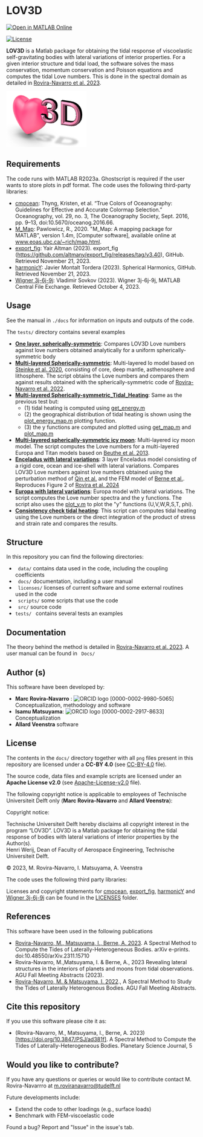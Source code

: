 # LOV3D

[![Open in MATLAB Online](https://www.mathworks.com/images/responsive/global/open-in-matlab-online.svg)](https://matlab.mathworks.com/open/github/v1?repo=mroviranavarro/LOV3D_multi)

[![License](https://img.shields.io/badge/License-Apache%202.0-blue.svg)](https://opensource.org/licenses/Apache-2.0)


**LOV3D** is a Matlab package for obtaining the tidal response of viscoelastic self-gravitating bodies with lateral variations of interior properties. For a given interior structure and tidal load, the software solves the mass conservation, momentum conservation and Poisson equations and computes the tidal Love numbers. This is done in the spectral domain as detailed in [Rovira-Navarro et al. 2023](https://arxiv.org/abs/2311.15710).

![logo](./docs/logo.png)


## Requirements

The code runs with MATLAB R2023a. 
Ghostscript is required if the user wants to store plots in pdf format.
The code uses the following third-party libraries: 

- [cmocean](https://github.com/chadagreene/cmocean): Thyng, Kristen, et al. “True Colors of Oceanography: Guidelines for Effective and Accurate Colormap Selection.” Oceanography, vol. 29, no. 3, The Oceanography Society, Sept. 2016, pp. 9–13, doi:10.5670/oceanog.2016.66.  
- [M_Map](www.eoas.ubc.ca/~rich/map.html): Pawlowicz, R., 2020. "M_Map: A mapping package for MATLAB", version 1.4m, [Computer software], available online at www.eoas.ubc.ca/~rich/map.html.  
- [export_fig](https://github.com/altmany/export_fig/releases/tag/v3.40): Yair Altman (2023). export_fig (https://github.com/altmany/export_fig/releases/tag/v3.40), GitHub. Retrieved November 21, 2023.  
- [harmonicY](https://www.mathworks.com/matlabcentral/fileexchange/74069-wigner-3j-6j-9j): Javier Montalt Tordera (2023). Spherical Harmonics, GitHub. Retrieved November 21, 2023. 
- [Wigner 3j-6j-9j](https://www.mathworks.com/matlabcentral/fileexchange/74069-wigner-3j-6j-9j): Vladimir Sovkov (2023). Wigner 3j-6j-9j, MATLAB Central File Exchange. Retrieved October 4, 2023.  


## Usage

See the manual in `./docs` for information on inputs and outputs of the code.

The `tests/` directory contains several examples

- [**One layer, spherically-symmetric**](./tests/Test_One_Layer_Spherically_Symmetric.mlx): Compares LOV3D Love numbers against love numbers obtained analytically for a uniform spherically-symmetric body
- [**Multi-layered Spherically-symmetric**](./tests/Test_Io_Multi_Layer_Spherically_Symmetric.mlx): Multi-layered Io model based on [Steinke et al. 2020](https://doi.org/10.1016/j.icarus.2019.05.001), consisting of core, deep mantle, asthenosphere and lithosphere. The script obtains the Love numbers and compares them against results obtained with the spherically-symmetric code of  [Rovira-Navarro et al. 2022](https://doi.org/10.1029/2021JE007117). 
- [**Multi-layered Spherically-symmetric_Tidal_Heating**](./tests/Test_Io_Multi_Layer_Spherically_Symmetric_Tidal_Heating.mlx): Same as the previous test but:
	- (1) tidal heating is computed using  [get_energy.m](./src/get_energy.m)
	- (2) the geographical distribution of tidal heating is shown using the [plot_energy_map.m](./src/Plot_Tools/plot_energy_map.m) plotting function. 
	- (3) the y functions are computed and plotted using [get_map.m](../src/get_map.m) and [plot_map.m](./src/Plot_Tools/plot_map.m) 
- [**Multi-layered spherically-symmetric icy moon**](./tests/Test_Europa_Titan_Spherically_Symmetric.mlx): Multi-layered icy moon model. The script computes the Love numbers for a multi-layered Europa and Titan models based on [Beuthe et al. 2013](https://www.sciencedirect.com/science/article/pii/S0019103512004745?casa_token=xg0XfpmaHT4AAAAA:Qau6ppdURvhX_Vgm_NiDZVwEtERNnqcosVviHYGaLIHJLBugG7ZgBEnHNPG921Qc5SZAktQ6kw). 
- [**Enceladus with lateral variations**](./tests/Test_Enceladus_Two_Layers_Lateral_Variations.mlx): 3 layer Enceladus model consisting of a rigid core, ocean and ice-shell with lateral variations. Compares LOV3D Love numbers against love numbers obtained using the perturbation method of [Qin et al.](https://doi.org/10.1093/gji/ggu279) and the FEM model of [Berne et al.](https://doi.org/10.1029/2023GL106656). Reproduces Figure 2 of [Rovira et al. 2024](https://doi.org/10.48550/arXiv.2311.15710)
- [**Europa with lateral variations**](./tests/Test_Europa_Lateral_Variations.mlx): Europa model with lateral variations. The script computes the Love number spectra and the y functions. The script also uses the [plot_y.m](./src/Plot_Tools/plot_y.m) to plot the "y" functions (U,V,W,R,S,T, phi). 
- [**Consistency check tidal heating**](Consistency_test_Energy.m): This script can computes tidal heating using the Love numbers or the direct integration of the product of stress and strain rate and compares the results.  



## Structure 

In this repository you can find the following directories: 


- ` data/` contains data used in the code, including the coupling coefficients 
- ` docs/` documentation, including a user manual 
- ` licenses/` licenses of current software and some external routines used in the code 
- ` scripts/` some scripts that use the code 
- ` src/` source code 
- `tests/ ` contains several tests an examples 


## Documentation 

The theory behind the method is detailed in [Rovira-Navarro et al. 2023](https://arxiv.org/abs/2311.15710). A user manual can be found in ` Docs/`


## Author (s)

This software have been developed by: 

- **Marc Rovira-Navarro** :  ![ORCID logo](https://info.orcid.org/wp-content/uploads/2019/11/orcid_16x16.png) [0000-0002-9980-5065] Conceptualization, methodology and software  
- **Isamu Matsuyama**: ![ORCID logo](https://info.orcid.org/wp-content/uploads/2019/11/orcid_16x16.png) [0000-0002-2917-8633] Conceptualization   
- **Allard Veenstra** software   


## License

The contents in the `docs/` directory together with all `png` files present in this repository are licensed under a **CC-BY 4.0** (see [CC-BY-4.0](LICENSES/CC-BY-4.0.txt) file). 

The source code, data files and example scripts are licensed under an **Apache License v2.0** (see [Apache-License-v2.0](LICENSES/Apache-License-v2.0.txt) file).

The following copyright notice is applicable to employees of Technische Universiteit Delft only (**Marc Rovira-Navarro** and **Allard Veenstra**):  

Copyright notice:

Technische Universiteit Delft hereby disclaims all copyright interest in the program “LOV3D”. LOV3D is a  Matlab package for obtaining the tidal response of bodies with lateral variations of interior properties by the Author(s).  
Henri Werij, Dean of Faculty of Aerospace Engineering, Technische Universiteit Delft.

&copy; 2023, M. Rovira-Navarro, I. Matsuyama, A. Veenstra

The code uses the following third party libraries:

Licenses and copyright statements for [cmocean](https://github.com/chadagreene/cmocean), [export_fig](https://github.com/altmany/export_fig/releases/tag/v3.40), [harmonicY](https://www.mathworks.com/matlabcentral/fileexchange/74069-wigner-3j-6j-9j) and [Wigner 3j-6j-9j]((https://www.mathworks.com/matlabcentral/fileexchange/74069-wigner-3j-6j-9j))  can be found in the [LICENSES](LICENSES/) folder.



## References

This software have been used in the following publications

- [Rovira-Navarro, M., Matsuyama, I., Berne, A. 2023](https://arxiv.org/abs/2311.15710). A Spectral Method to Compute the Tides of Laterally-Heterogeneous Bodies. arXiv e-prints. doi:10.48550/arXiv.2311.15710
- Rovira-Navarro, M.,Matsuyama, I. & Berne, A., 2023 Revealing lateral structures in the interiors of planets and moons from tidal observations. AGU Fall Meeting Abstracts (2023).  
- [Rovira-Navarro, M. & Matsuyama, I. 2022](https://ui.adsabs.harvard.edu/abs/2022AGUFM.P45E2514R/abstract)., A Spectral Method to Study the Tides of Laterally Heterogenous Bodies.  AGU Fall Meeting Abstracts.  


## Cite this repository 

If you use this software please cite it as:

- (Rovira-Navarro, M., Matsuyama, I., Berne, A. 2023)[https://doi.org/10.3847/PSJ/ad381f]. A Spectral Method to Compute the Tides of Laterally-Heterogeneous Bodies. Planetary Science Journal, 5

## Would you like to contribute?

If you have any questions or queries or would like to contribute contact M. Rovira-Navarrro at m.roviranavarro@tudelft.nl

Future developments include: 
- Extend the code to other loadings (e.g., surface loads)
- Benchmark with FEM-viscoelastic code

Found a bug? Report and "Issue" in the issue's tab. 






